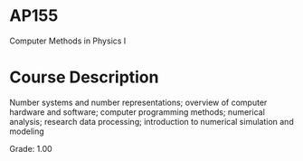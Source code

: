 # AP155
Computer Methods in Physics I

# Course Description
Number systems and number representations; overview of computer hardware and software; computer programming methods; numerical analysis; research data processing; introduction to numerical simulation and modeling

Grade: 1.00
